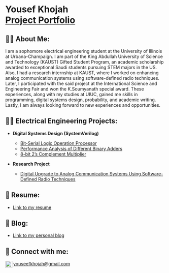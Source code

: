 <h1> Yousef Khojah <br/><a href="https://github.com/YousefSK">Project Portfolio</a>

<h2>🙋‍♂️ About Me:</h2>
I am a sophomore electrical engineering student at the University of Illinois at Urbana-Champaign. I am part of the King Abdullah University of Science and Technology (KAUST) Gifted Student Program, an academic scholarship awarded to exceptional Saudi students pursuing STEM majors in the US. Also, I had a research internship at KAUST, where I worked on enhancing analog communication systems using software-defined radio techniques. Later, I participated with the said project at the International Science and Engineering Fair and won the K.Soumyanath special award. These experiences, along with my studies at UIUC, gained me skills in programming, digital systems design, probability, and academic writing. Lastly, I am always looking forward to new experiences and opportunities.


<h2>👨‍💻 Electrical Engineering Projects:</h2>

- <b> Digital Systems Design (SystemVerilog)</b>
  - [Bit-Serial Logic Operation Processor](https://github.com/YousefSK/Bit-Serial-Logic-Operation-Processor.git)
  - [Performance Analysis of Different Binary Adders](https://github.com/YousefSK/Performance-Analysis-of-Different-Binary-Adders.git)
  - [8-bit 2’s Complement Multiplier](https://github.com/YousefSK/8-bit-2-s-Complement-Multiplier.git)
  
- <b> Research Project </b>
  - [Digital Upgrade to Analog Communication Systems Using Software-Defined Radio Techniques](https://partner.projectboard.world/isef/project/ebed019---digital-upgrade-of-communication-system-using-sdr)



<h2>📜 Resume:</h2>

- [Link to my resume](https://github.com/YousefSK/Resume) 


<h2>📝 Blog:</h2>

- [Link to my personal blog](https://github.com/YousefSK/Blog.git) 


<h2> 🤳 Connect with me:</h2>

[<img align="left" alt="yousef-khojah-567456228 | LinkedIn" width="22px" src="https://cdn.jsdelivr.net/npm/simple-icons@v3/icons/linkedin.svg" />][linkedin]


[linkedin]: https://linkedin.com/in/yousef-khojah-567456228
youseefkhojah@gmail.com
